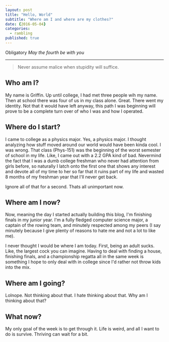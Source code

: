 ```yaml
---
layout: post
title: "Hello, World"
subtitle: "Where am I and where are my clothes?"
date: {2016-05-04}
categories: 
  - rambling
published: true
---
```


Obligatory *May the fourth be with you*

___


> Never assume malice when stupidity will suffice.

## Who am I?

My name is Griffin. Up until college, I had met three people wih my name. Then at school there was four of us in my class alone. Great. There went my identity. Not that it would have left anyway, this path I was beginning will prove to be a complete turn over of who I was and how I operated. 

## Where do I start?

I came to college as a physics major. Yes, a physics major. I thought analyzing how stuff moved around our world would have been kinda cool. I was wrong. That class (Phys-151) was the beginning of the worst semester of school in my life. Like, I came out with a 2.2 GPA kind of bad. Nevermind the fact that I was a dumb college freshman who never had attention from girls before, so naturally I latch onto the first one that shows any interest and devote all of my time to her so far that it ruins part of my life and wasted 8 months of my freshman year that I'll never get back.

Ignore all of that for a second. Thats all unimportant now. 

## Where am I now?

Now, meaning the day I started actually building this blog, I'm finishing finals in my junior year. I'm a fully fledged computer science major, a captain of the rowing team, and minutely respected among my peers (I say minutely because I give plenty of reasons to hate me and not a lot to like me).

I never thought I would be where I am today. First, being an adult sucks. Like, the largest cock you can imagine. Having to deal with finding a house, finishing finals, and a championship regatta all in the same week is something I hope to only deal with in college since I'd rather not throw kids into the mix. 

## Where am I going?

Lolnope. Not thinking about that. I hate thinking about that. Why am I thinking about that?

## What now?

My only goal of the week is to get through it. Life is weird, and all I want to do is survive. Thriving can wait for a bit.

